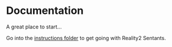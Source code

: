 # Documentation

A great place to start...

Go into the [instructions folder](./instructions/README.md) to get going with Reality2 Sentants.

